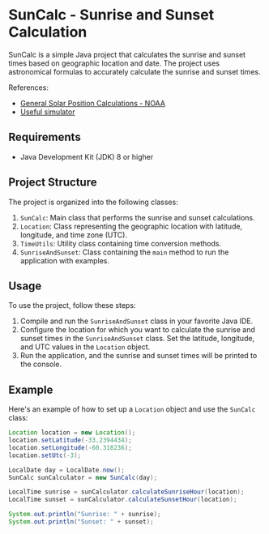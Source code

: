 # SunCalc - Sunrise and Sunset Calculation

SunCalc is a simple Java project that calculates the sunrise and sunset times based on geographic location and date. The project uses astronomical formulas to accurately calculate the sunrise and sunset times.

References:
  - [General Solar Position Calculations - NOAA](https://gml.noaa.gov/grad/solcalc/solareqns.PDF)
  - [Useful simulator](http://astro.unl.edu/naap/motion3/animations/sunmotions.html) 
  

## Requirements

- Java Development Kit (JDK) 8 or higher

## Project Structure

The project is organized into the following classes:

1. `SunCalc`: Main class that performs the sunrise and sunset calculations.
2. `Location`: Class representing the geographic location with latitude, longitude, and time zone (UTC).
3. `TimeUtils`: Utility class containing time conversion methods.
4. `SunriseAndSunset`: Class containing the `main` method to run the application with examples.

## Usage

To use the project, follow these steps:

1. Compile and run the `SunriseAndSunset` class in your favorite Java IDE.
2. Configure the location for which you want to calculate the sunrise and sunset times in the `SunriseAndSunset` class. Set the latitude, longitude, and UTC values in the `Location` object.
3. Run the application, and the sunrise and sunset times will be printed to the console.

## Example

Here's an example of how to set up a `Location` object and use the `SunCalc` class:

```java
Location location = new Location();
location.setLatitude(-33.2394434);
location.setLongitude(-60.318236);
location.setUtc(-3);

LocalDate day = LocalDate.now();
SunCalc sunCalculator = new SunCalc(day);

LocalTime sunrise = sunCalculator.calculateSunriseHour(location);
LocalTime sunset = sunCalculator.calculateSunsetHour(location);

System.out.println("Sunrise: " + sunrise);
System.out.println("Sunset: " + sunset);
```
